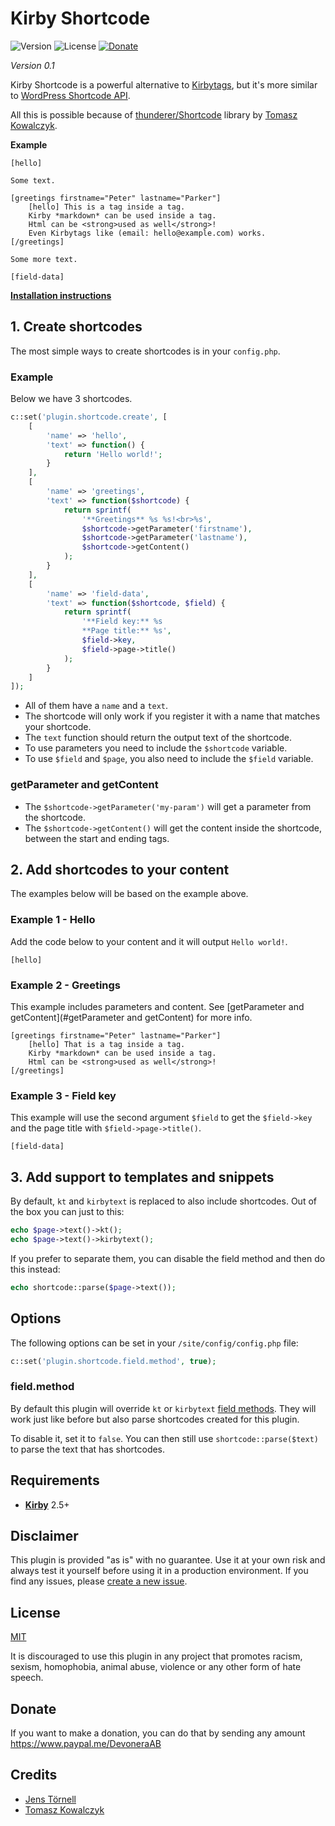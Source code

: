 # Kirby Shortcode

![Version](https://img.shields.io/badge/version-0.1-blue.svg) ![License](https://img.shields.io/badge/license-MIT-green.svg) [![Donate](https://img.shields.io/badge/give-donation-yellow.svg)](https://www.paypal.me/DevoneraAB)

*Version 0.1*

Kirby Shortcode is a powerful alternative to [Kirbytags](https://getkirby.com/docs/developer-guide/kirbytext/tags), but it's more similar to [WordPress Shortcode API](https://codex.wordpress.org/Shortcode_API).

All this is possible because of [thunderer/Shortcode](https://github.com/thunderer/Shortcode) library by [Tomasz Kowalczyk](https://github.com/thunderer).

**Example**

```text
[hello]

Some text.

[greetings firstname="Peter" lastname="Parker"]
    [hello] This is a tag inside a tag.
    Kirby *markdown* can be used inside a tag.
    Html can be <strong>used as well</strong>!
    Even Kirbytags like (email: hello@example.com) works.
[/greetings]

Some more text.

[field-data]
```

**[Installation instructions](docs/install.md)**

## 1. Create shortcodes

The most simple ways to create shortcodes is in your `config.php`.

### Example

Below we have 3 shortcodes.

```php
c::set('plugin.shortcode.create', [
    [
        'name' => 'hello',
        'text' => function() {
            return 'Hello world!';
        }
    ],
    [
        'name' => 'greetings',
        'text' => function($shortcode) {
            return sprintf(
                '**Greetings** %s %s!<br>%s',
                $shortcode->getParameter('firstname'),
                $shortcode->getParameter('lastname'),
                $shortcode->getContent()
            );
        }
    ],
    [
        'name' => 'field-data',
        'text' => function($shortcode, $field) {
            return sprintf(
                '**Field key:** %s
                **Page title:** %s',
                $field->key,
                $field->page->title()
            );
        }
    ]
]);
```

- All of them have a `name` and a `text`.
- The shortcode will only work if you register it with a name that matches your shortcode.
- The `text` function should return the output text of the shortcode.
- To use parameters you need to include the `$shortcode` variable.
- To use `$field` and `$page`, you also need to include the `$field` variable.

### getParameter and getContent

- The `$shortcode->getParameter('my-param')` will get a parameter from the shortcode.
- The `$shortcode->getContent()` will get the content inside the shortcode, between the start and ending tags.

## 2. Add shortcodes to your content

The examples below will be based on the example above.

### Example 1 - Hello

Add the code below to your content and it will output `Hello world!`.

```text
[hello]
```

### Example 2 - Greetings

This example includes parameters and content. See [getParameter and getContent](#getParameter and getContent) for more info.

```text
[greetings firstname="Peter" lastname="Parker"]
    [hello] That is a tag inside a tag.
    Kirby *markdown* can be used inside a tag.
    Html can be <strong>used as well</strong>!
[/greetings]
```

### Example 3 - Field key

This example will use the second argument `$field` to get the `$field->key` and the page title with `$field->page->title()`.

```text
[field-data]
```

## 3. Add support to templates and snippets

By default, `kt` and `kirbytext` is replaced to also include shortcodes. Out of the box you can just to this:

```php
echo $page->text()->kt();
echo $page->text()->kirbytext();
```

If you prefer to separate them, you can disable the field method and then do this instead:

```php
echo shortcode::parse($page->text());
```

## Options

The following options can be set in your `/site/config/config.php` file:

```php
c::set('plugin.shortcode.field.method', true);
```

### field.method

By default this plugin will override `kt` or `kirbytext` [field methods](https://getkirby.com/docs/developer-guide/objects/fields). They will work just like before but also parse shortcodes created for this plugin.

To disable it, set it to `false`. You can then still use `shortcode::parse($text)` to parse the text that has shortcodes.

## Requirements

- [**Kirby**](https://getkirby.com/) 2.5+

## Disclaimer

This plugin is provided "as is" with no guarantee. Use it at your own risk and always test it yourself before using it in a production environment. If you find any issues, please [create a new issue](https://github.com/jenstornell/kirby-shortcode/issues/new).

## License

[MIT](https://opensource.org/licenses/MIT)

It is discouraged to use this plugin in any project that promotes racism, sexism, homophobia, animal abuse, violence or any other form of hate speech.

## Donate

If you want to make a donation, you can do that by sending any amount https://www.paypal.me/DevoneraAB

## Credits

- [Jens Törnell](https://github.com/jenstornell)
- [Tomasz Kowalczyk](https://github.com/thunderer)